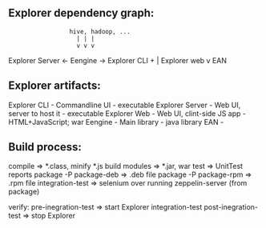 Explorer dependency graph:
--------------
                     hive, hadoop, ...
                       | | |
                       v v v
  Explorer Server  <- Eengine -> Explorer CLI
         +               |
    Explorer web          v
                        EAN



Explorer artifacts:
------------------
Explorer CLI    - Commandline UI             - executable
Explorer Server - Web UI, server to host it  - executable
Explorer Web    - Web UI, clint-side JS app  - HTML+JavaScript; war
Eengine         - Main library               - java library
EAN             - 



Build process:
-------------
compile                => *.class, minify *.js
build modules          => *.jar, war
test                   => UnitTest reports
package -P package-deb => .deb file
package -P package-rpm => .rpm file
integration-test       => selenium over running zeppelin-server (from package)


verify:
 pre-inegration-test   => start Explorer
 integration-test
 post-inegration-test  => stop Explorer
